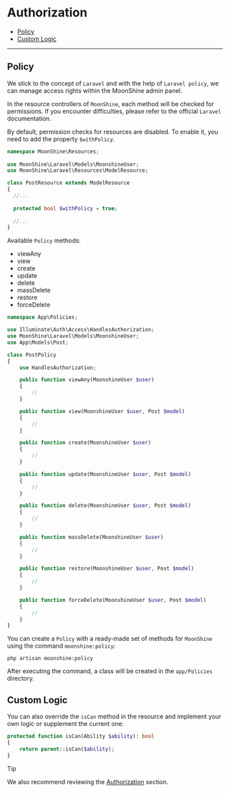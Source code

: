 # Authorization

- [Policy](#policy)
- [Custom Logic](#is-can)

---

<a name="policy"></a>
## Policy

We stick to the concept of `Laravel` and with the help of `Laravel policy`, we can manage access rights within the MoonShine admin panel.

In the resource controllers of `MoonShine`, each method will be checked for permissions. If you encounter difficulties, please refer to the official `Laravel` documentation.

By default, permission checks for resources are disabled. To enable it, you need to add the property `$withPolicy`.

```php
namespace MoonShine\Resources;
 
use MoonShine\Laravel\Models\MoonshineUser;
use MoonShine\Laravel\Resources\ModelResource;

class PostResource extends ModelResource
{
  //...
   
  protected bool $withPolicy = true; 
   
  //...
}
```

Available `Policy` methods:

- viewAny
- view
- create
- update
- delete
- massDelete
- restore
- forceDelete

```php
namespace App\Policies;

use Illuminate\Auth\Access\HandlesAuthorization;
use MoonShine\Laravel\Models\MoonshineUser;
use App\Models\Post;

class PostPolicy
{
    use HandlesAuthorization;

    public function viewAny(MoonshineUser $user)
    {
        //
    }

    public function view(MoonshineUser $user, Post $model)
    {
        //
    }

    public function create(MoonshineUser $user)
    {
        //
    }

    public function update(MoonshineUser $user, Post $model)
    {
        //
    }

    public function delete(MoonshineUser $user, Post $model)
    {
        //
    }

    public function massDelete(MoonshineUser $user)
    {
        //
    }

    public function restore(MoonshineUser $user, Post $model)
    {
        //
    }

    public function forceDelete(MoonshineUser $user, Post $model)
    {
        //
    }
}
```

You can create a `Policy` with a ready-made set of methods for `MoonShine` using the command `moonshine:policy`:

```shell
php artisan moonshine:policy
```

After executing the command, a class will be created in the `app/Policies` directory.

<a name="is-can"></a>
## Custom Logic

You can also override the `isCan` method in the resource and implement your own logic or supplement the current one:

```php
protected function isCan(Ability $ability): bool
{
    return parent::isCan($ability);
}
```

> [!TIP]
> We also recommend reviewing the [Authorization](/docs/{{version}}/advanced/authorization) section.